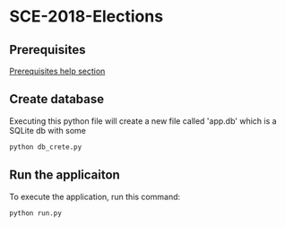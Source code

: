 # SCE-2018-Elections

## Prerequisites
[Prerequisites help section](Help/help.md)

## Create database
Executing this python file will create a new file called 'app.db' which is a SQLite db with some 
```cmd
python db_crete.py
```

## Run the applicaiton
To execute the application, run this command:
```cmd
python run.py
```
